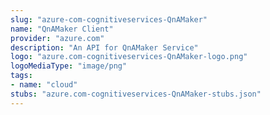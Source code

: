 ```yaml
---
slug: "azure-com-cognitiveservices-QnAMaker"
name: "QnAMaker Client"
provider: "azure.com"
description: "An API for QnAMaker Service"
logo: "azure.com-cognitiveservices-QnAMaker-logo.png"
logoMediaType: "image/png"
tags:
- name: "cloud"
stubs: "azure.com-cognitiveservices-QnAMaker-stubs.json"
---
```

